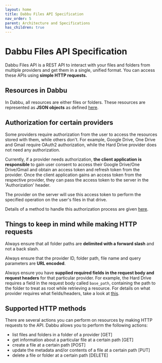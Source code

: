 ```yaml
---
layout: home
title: Dabbu Files API Specification
nav_order: 5
parent: Architecture and Specifications
has_children: true
---
```


# Dabbu Files API Specification

Dabbu Files API is a REST API to interact with your files and folders from multiple providers and get them in a single, unified format. You can access these APIs using **simple HTTP requests.**

## Resources in Dabbu

In Dabbu, all resources are either files or folders. These resources are represented as **JSON objects** as defined [here](/schema/files_resource.schema.json).

## Authorization for certain providers

Some providers require authorization from the user to access the resources stored with them, while others don't. For example, Google Drive, One Drive and Gmail require OAuth2 authorization, while the Hard Drive provider does not need any authorization.

Currently, if a provider needs authorization, **the client application is responsible** to gain user consent to access their Google Drive/One Drive/Gmail and obtain an access token and refresh token from the provider. Once the client application gains an access token from the respective provider, they can pass the access token to the server in the 'Authorization' header.

The provider on the server will use this access token to perform the specified operation on the user's files in that drive.

Details of a method to handle this authorization process are given [here](./client_config).

## Things to keep in mind while making HTTP requests

Always ensure that all folder paths are **delimited with a forward slash** and not a back slash.

Always ensure that the provider ID, folder path, file name and query parameters are **URL encoded**.

Always ensure you have **supplied required fields in the request body and request headers** for that particular provider. For example, the Hard Drive requires a field in the request body called `base_path`, containing the path to the folder to treat as root while retrieving a resource. For details on what provider requires what fields/headers, take a look at [this](./client_config).

## Supported HTTP methods

There are several actions you can perform on resources by making HTTP requests to the API. Dabbu allows you to perform the following actions:

- list files and folders in a folder of a provider [GET]
- get information about a particular file at a certain path [GET]
- create a file at a certain path [POST]
- update the metadata and/or contents of a file at a certain path [PUT]
- delete a file or folder at a certain path [DELETE]
